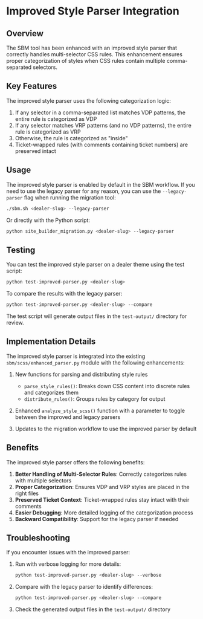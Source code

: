 # Improved Style Parser Integration

## Overview

The SBM tool has been enhanced with an improved style parser that correctly handles multi-selector CSS rules. This enhancement ensures proper categorization of styles when CSS rules contain multiple comma-separated selectors.

## Key Features

The improved style parser uses the following categorization logic:

1. If any selector in a comma-separated list matches VDP patterns, the entire rule is categorized as VDP
2. If any selector matches VRP patterns (and no VDP patterns), the entire rule is categorized as VRP
3. Otherwise, the rule is categorized as "inside"
4. Ticket-wrapped rules (with comments containing ticket numbers) are preserved intact

## Usage

The improved style parser is enabled by default in the SBM workflow. If you need to use the legacy parser for any reason, you can use the `--legacy-parser` flag when running the migration tool:

```bash
./sbm.sh <dealer-slug> --legacy-parser
```

Or directly with the Python script:

```bash
python site_builder_migration.py <dealer-slug> --legacy-parser
```

## Testing

You can test the improved style parser on a dealer theme using the test script:

```bash
python test-improved-parser.py <dealer-slug>
```

To compare the results with the legacy parser:

```bash
python test-improved-parser.py <dealer-slug> --compare
```

The test script will generate output files in the `test-output/` directory for review.

## Implementation Details

The improved style parser is integrated into the existing `sbm/scss/enhanced_parser.py` module with the following enhancements:

1. New functions for parsing and distributing style rules
   - `parse_style_rules()`: Breaks down CSS content into discrete rules and categorizes them
   - `distribute_rules()`: Groups rules by category for output

2. Enhanced `analyze_style_scss()` function with a parameter to toggle between the improved and legacy parsers

3. Updates to the migration workflow to use the improved parser by default

## Benefits

The improved style parser offers the following benefits:

1. **Better Handling of Multi-Selector Rules**: Correctly categorizes rules with multiple selectors
2. **Proper Categorization**: Ensures VDP and VRP styles are placed in the right files
3. **Preserved Ticket Context**: Ticket-wrapped rules stay intact with their comments
4. **Easier Debugging**: More detailed logging of the categorization process
5. **Backward Compatibility**: Support for the legacy parser if needed

## Troubleshooting

If you encounter issues with the improved parser:

1. Run with verbose logging for more details:
   ```bash
   python test-improved-parser.py <dealer-slug> --verbose
   ```

2. Compare with the legacy parser to identify differences:
   ```bash
   python test-improved-parser.py <dealer-slug> --compare
   ```

3. Check the generated output files in the `test-output/` directory
